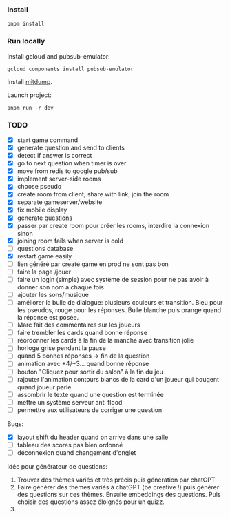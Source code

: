### Install

```
pnpm install
```

### Run locally

Install gcloud and pubsub-emulator:
```
gcloud components install pubsub-emulator
```

Install [mitdump](https://docs.mitmproxy.org/).

Launch project:
```
pnpm run -r dev
```

### TODO

- [x] start game command
- [x] generate question and send to clients
- [x] detect if answer is correct
- [x] go to next question when timer is over
- [x] move from redis to google pub/sub
- [x] implement server-side rooms
- [x] choose pseudo
- [x] create room from client, share with link, join the room
- [x] separate gameserver/website
- [x] fix mobile display
- [x] generate questions
- [x] passer par create room pour créer les rooms, interdire la connexion sinon
- [x] joining room fails when server is cold
- [ ] questions database
- [x] restart game easily
- [ ] lien généré par create game en prod ne sont pas bon
- [ ] faire la page /jouer
- [ ] faire un login (simple) avec système de session pour ne pas avoir à donner son nom à chaque fois
- [ ] ajouter les sons/musique
- [ ] améliorer la bulle de dialogue: plusieurs couleurs et transition. Bleu pour les pseudos, rouge pour les réponses. Bulle blanche puis orange quand la réponse est posée.
- [ ] Marc fait des commentaires sur les joueurs
- [ ] faire trembler les cards quand bonne réponse
- [ ] réordonner les cards à la fin de la manche avec transition jolie
- [ ] horloge grise pendant la pause
- [ ] quand 5 bonnes réponses -> fin de la question
- [ ] animation avec +4/+3... quand bonne réponse
- [ ] bouton "Cliquez pour sortir du salon" à la fin du jeu
- [ ] rajouter l'animation contours blancs de la card d'un joueur qui bougent quand joueur parle
- [ ] assombrir le texte quand une question est terminée
- [ ] mettre un système serveur anti flood
- [ ] permettre aux utilisateurs de corriger une question

Bugs:
- [x] layout shift du header quand on arrive dans une salle
- [ ] tableau des scores pas bien ordonné
- [ ] déconnexion quand changement d'onglet

Idée pour générateur de questions:

1. Trouver des thèmes variés et très précis puis génération par chatGPT
2. Faire générer des thèmes variés à chatGPT (be creative !) puis générer des questions sur ces thèmes.
Ensuite embeddings des questions. Puis choisir des questions assez éloignés pour un quizz.
3. 